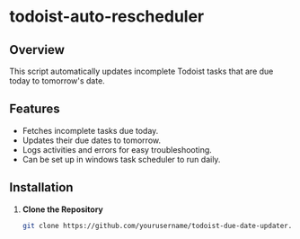 # todoist-auto-rescheduler

## Overview
This script automatically updates incomplete Todoist tasks that are due today to tomorrow's date.

## Features
- Fetches incomplete tasks due today.
- Updates their due dates to tomorrow.
- Logs activities and errors for easy troubleshooting.
- Can be set up in windows task scheduler to run daily.
## Installation

1. **Clone the Repository**
   ```bash
   git clone https://github.com/yourusername/todoist-due-date-updater.git

